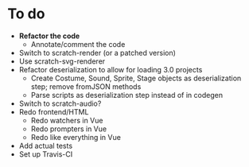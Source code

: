 # To do
- **Refactor the code**
	- Annotate/comment the code
- Switch to scratch-render (or a patched version)
- Use scratch-svg-renderer
- Refactor deserialization to allow for loading 3.0 projects
	- Create Costume, Sound, Sprite, Stage objects as deserialization step; remove fromJSON methods
	- Parse scripts as deserialization step instead of in codegen
- Switch to scratch-audio?
- Redo frontend/HTML
	- Redo watchers in Vue
	- Redo prompters in Vue
	- Redo like everything in Vue
- Add actual tests
- Set up Travis-CI
